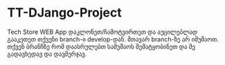 # TT-DJango-Project
Tech Store WEB App
დაკლონეთ/ჩამოტვირთეთ და აუცილებლად გააკეთეთ თქვენი branch-ი develop-დან. მთავარ branch-ზე არ იმუშაოთ. თქვენ ბრანჩზე რომ დაასრულებთ სამუშაოს შემატყობინეთ და მე გადავხედავ და დავმერჯავ.
